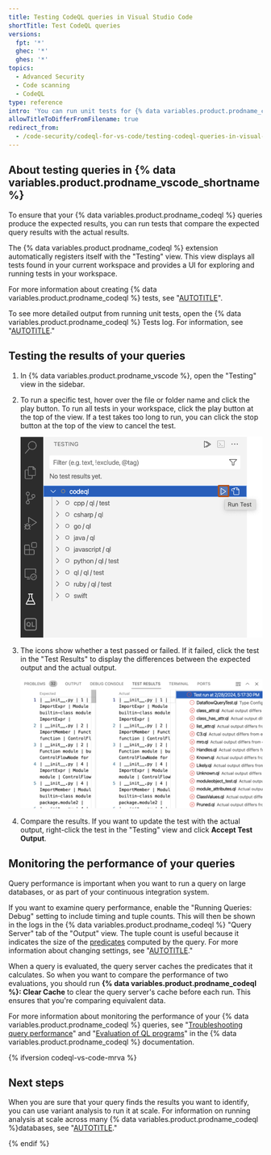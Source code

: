 ```yaml
---
title: Testing CodeQL queries in Visual Studio Code
shortTitle: Test CodeQL queries
versions:
  fpt: '*'
  ghec: '*'
  ghes: '*'
topics:
  - Advanced Security
  - Code scanning
  - CodeQL
type: reference
intro: 'You can run unit tests for {% data variables.product.prodname_codeql %} queries using the {% data variables.product.prodname_vscode %} extension.'
allowTitleToDifferFromFilename: true
redirect_from:
  - /code-security/codeql-for-vs-code/testing-codeql-queries-in-visual-studio-code
---
```


## About testing queries in {% data variables.product.prodname_vscode_shortname %}

To ensure that your {% data variables.product.prodname_codeql %} queries produce the expected results, you can run tests that compare the expected query results with the actual results.

The {% data variables.product.prodname_codeql %} extension automatically registers itself with the "Testing" view. This view displays all tests found in your current workspace and provides a UI for exploring and running tests in your workspace.

For more information about creating {% data variables.product.prodname_codeql %} tests, see "[AUTOTITLE](/code-security/codeql-cli/using-the-codeql-cli/testing-custom-queries)".

To see more detailed output from running unit tests, open the {% data variables.product.prodname_codeql %} Tests log. For information, see "[AUTOTITLE](/code-security/codeql-for-vs-code/troubleshooting-codeql-for-vs-code/accessing-logs)."

## Testing the results of your queries

1. In {% data variables.product.prodname_vscode %}, open the "Testing" view in the sidebar.

1. To run a specific test, hover over the file or folder name and click the play button. To run all tests in your workspace, click the play button at the top of the view. If a test takes too long to run, you can click the stop button at the top of the view to cancel the test.

   ![Screenshot of the "Testing" view, with the "Run Test" button (to run all tests) outlined in dark orange.](/assets/images/help/security/codeql-for-vs-code-run-all-tests.png)

1. The icons show whether a test passed or failed. If it failed, click the test in the "Test Results" to display the differences between the expected output and the actual output.

   ![Screenshot of the "Test Results" view displaying the differences between the expected output and actual output for a test.](/assets/images/help/security/codeql-for-vs-code-test-output.png)

1. Compare the results. If you want to update the test with the actual output, right-click the test in the "Testing" view and click **Accept Test Output**.

## Monitoring the performance of your queries

Query performance is important when you want to run a query on large databases, or as part of your continuous integration system.

If you want to examine query performance, enable the "Running Queries: Debug" setting to include timing and tuple counts. This will then be shown in the logs in the {% data variables.product.prodname_codeql %} "Query Server" tab of the "Output" view. The tuple count is useful because it indicates the size of the [predicates](https://codeql.github.com/docs/ql-language-reference/predicates/#predicates) computed by the query. For more information about changing settings, see "[AUTOTITLE](/code-security/codeql-for-vs-code/using-the-advanced-functionality-of-the-codeql-for-vs-code-extension/customizing-settings#configuring-settings-for-running-queries-locally)."

When a query is evaluated, the query server caches the predicates that it calculates. So when you want to compare the performance of two evaluations, you should run **{% data variables.product.prodname_codeql %}: Clear Cache** to clear the query server's cache before each run. This ensures that you're comparing equivalent data.

For more information about monitoring the performance of your {% data variables.product.prodname_codeql %} queries, see "[Troubleshooting query performance](https://codeql.github.com/docs/writing-codeql-queries/troubleshooting-query-performance/#troubleshooting-query-performance)" and "[Evaluation of QL programs](https://codeql.github.com/docs/ql-language-reference/evaluation-of-ql-programs/#evaluation-of-ql-programs)" in the {% data variables.product.prodname_codeql %} documentation.

{% ifversion codeql-vs-code-mrva %}

## Next steps

When you are sure that your query finds the results you want to identify, you can use variant analysis to run it at scale. For information on running analysis at scale across many {% data variables.product.prodname_codeql %}databases, see "[AUTOTITLE](/code-security/codeql-for-vs-code/getting-started-with-codeql-for-vs-code/running-codeql-queries-at-scale-with-multi-repository-variant-analysis)."

{% endif %}
